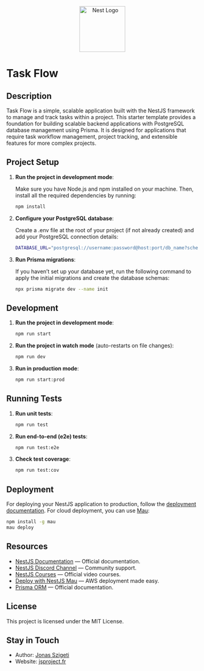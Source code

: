 <p align="center">
  <a href="http://nestjs.com/" target="blank"><img src="https://nestjs.com/img/logo-small.svg" width="120" alt="Nest Logo" /></a>
</p>

# Task Flow

## Description

Task Flow is a simple, scalable application built with the NestJS framework to manage and track tasks within a project. This starter template provides a foundation for building scalable backend applications with PostgreSQL database management using Prisma. It is designed for applications that require task workflow management, project tracking, and extensible features for more complex projects.

## Project Setup

1. **Run the project in development mode**:

   Make sure you have Node.js and npm installed on your machine. Then, install all the required dependencies by running:

   ```bash
   npm install
   ```

2. **Configure your PostgreSQL database**:

   Create a .env file at the root of your project (if not already created) and add your PostgreSQL connection details:

   ```bash
   DATABASE_URL="postgresql://username:password@host:port/db_name?schema=public"
   ```

3. **Run Prisma migrations**:

   If you haven’t set up your database yet, run the following command to apply the initial migrations and create the database schemas:

   ```bash
   npx prisma migrate dev --name init
   ```

## Development

1. **Run the project in development mode**:

   ```bash
   npm run start
   ```

2. **Run the project in watch mode** (auto-restarts on file changes):

   ```bash
   npm run dev
   ```

3. **Run in production mode**:

   ```bash
   npm run start:prod
   ```

## Running Tests

1. **Run unit tests**:

   ```bash
   npm run test
   ```

2. **Run end-to-end (e2e) tests**:

   ```bash
   npm run test:e2e
   ```

3. **Check test coverage**:

   ```bash
   npm run test:cov
   ```

## Deployment

For deploying your NestJS application to production, follow the [deployment documentation](https://docs.nestjs.com/deployment). For cloud deployment, you can use [Mau](https://mau.nestjs.com):

```bash
npm install -g mau
mau deploy
```

## Resources

- [NestJS Documentation](https://docs.nestjs.com) — Official documentation.
- [NestJS Discord Channel](https://discord.gg/G7Qnnhy) — Community support.
- [NestJS Courses](https://courses.nestjs.com/) — Official video courses.
- [Deploy with NestJS Mau](https://mau.nestjs.com) — AWS deployment made easy.
- [Prisma ORM](https://www.prisma.io/) — Official documentation.

## License

This project is licensed under the MIT License.

## Stay in Touch

- Author: [Jonas Szigeti](https://www.linkedin.com/in/jonas-szigeti/)
- Website: [jsproject.fr](https://jsproject.fr/)
